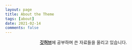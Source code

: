 ```yaml
---
layout: page
title: About the Theme
tags: [about]
date: 2021-02-14
comments: false
---
```

    
<center><a href="https://github.com/HSC-1"><b>깃허브</b></a>에 공부하며 쓴 자료들을 올리고 있습니다. </center>
